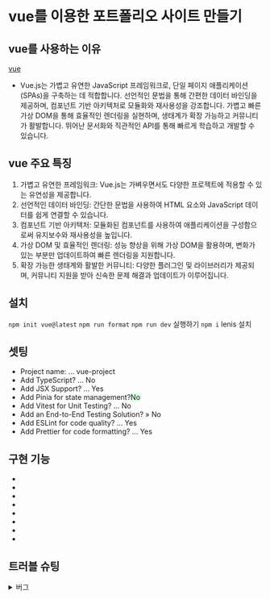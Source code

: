 # vue를 이용한 포트폴리오 사이트 만들기

## vue를 사용하는 이유

[vue](https://vuejs.org/)
- Vue.js는 가볍고 유연한 JavaScript 프레임워크로, 단일 페이지 애플리케이션(SPAs)을 구축하는 데 적합합니다. 선언적인 문법을 통해 간편한 데이터 바인딩을 제공하며, 컴포넌트 기반 아키텍처로 모듈화와 재사용성을 강조합니다. 가볍고 빠른 가상 DOM을 통해 효율적인 렌더링을 실현하며, 생태계가 확장 가능하고 커뮤니티가 활발합니다. 뛰어난 문서화와 직관적인 API를 통해 빠르게 학습하고 개발할 수 있습니다.

## vue 주요 특징

1. 가볍고 유연한 프레임워크: Vue.js는 가벼우면서도 다양한 프로젝트에 적용할 수 있는 유연성을 제공합니다.
2. 선언적인 데이터 바인딩: 간단한 문법을 사용하여 HTML 요소와 JavaScript 데이터를 쉽게 연결할 수 있습니다.
3. 컴포넌트 기반 아키텍처: 모듈화된 컴포넌트를 사용하여 애플리케이션을 구성함으로써 유지보수와 재사용성을 높입니다.
4. 가상 DOM 및 효율적인 렌더링: 성능 향상을 위해 가상 DOM을 활용하며, 변화가 있는 부분만 업데이트하여 빠른 렌더링을 지원합니다.
5. 확장 가능한 생태계와 활발한 커뮤니티: 다양한 플러그인 및 라이브러리가 제공되며, 커뮤니티 지원을 받아 신속한 문제 해결과 업데이트가 이루어집니다.

## 설치
`npm init vue@latest`
`npm run format`
`npm run dev` 실행하기
`npm i` lenis 설치

## 셋팅
- Project name: ... vue-project
- Add TypeScript? ... No
- Add JSX Support? ... Yes
- Add Pinia for state management?<span style="color : #red;background-color:#DCFFE4">No</span>
- Add Vitest for Unit Testing? ... No
- Add an End-to-End Testing Solution? » No
- Add ESLint for code quality? ... Yes
- Add Prettier for code formatting? ... Yes

## 구현 기능

- 
- 
- 
- 
- 
- 
- 
- 


## 트러블 슈팅

<details>
<summary>버그</summary>

<!-- summary 아래 한칸 공백 두어야함 -->

### 버그(해결) :
#### 버그버그


</details>

